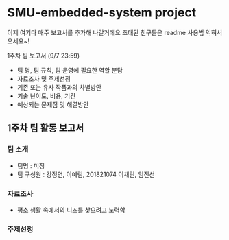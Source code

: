 # SMU-embedded-system project

이제 여기다 매주 보고서를 추가해 나갈거에요 
초대된 친구들은 readme 사용법 익혀서 오세요~!

1주차 팀 보고서 (9/7 23:59)
- 팀 명, 팀 규칙, 팀 운영에 필요한 역할 분담
- 자료조사 및 주제선정
- 기존 또는 유사 작품과의 차별방안
- 기술 난이도, 비용, 기간
- 예상되는 문제점 및 해결방안

## 1주차 팀 활동 보고서

### 팀 소개
- 팀명 : 미정
- 팀 구성원 : 강정연, 이예림, 201821074 이채린, 임진선

### 자료조사
* 평소 생활 속에서의 니즈를 찾으려고 노력함


### 주제선정







